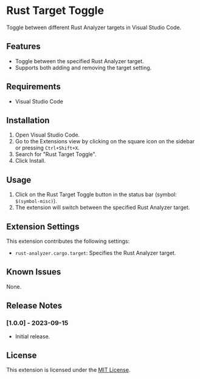 # Rust Target Toggle

Toggle between different Rust Analyzer targets in Visual Studio Code.

## Features

- Toggle between the specified Rust Analyzer target.
- Supports both adding and removing the target setting.

## Requirements

- Visual Studio Code

## Installation

1. Open Visual Studio Code.
2. Go to the Extensions view by clicking on the square icon on the sidebar or pressing `Ctrl+Shift+X`.
3. Search for "Rust Target Toggle".
4. Click Install.

## Usage

1. Click on the Rust Target Toggle button in the status bar (symbol: `$(symbol-misc)`).
2. The extension will switch between the specified Rust Analyzer target.

## Extension Settings

This extension contributes the following settings:

- `rust-analyzer.cargo.target`: Specifies the Rust Analyzer target.

## Known Issues

None.

## Release Notes

### [1.0.0] - 2023-09-15

- Initial release.

## License

This extension is licensed under the [MIT License](LICENSE).
